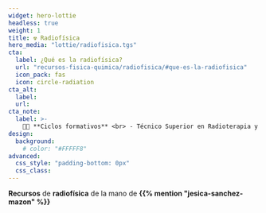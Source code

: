 ```yaml
---
widget: hero-lottie
headless: true
weight: 1
title: ☢️ Radiofísica
hero_media: "lottie/radiofisica.tgs"
cta:
  label: ¿Qué es la radiofísica?
  url: "recursos-fisica-quimica/radiofisica/#que-es-la-radiofisica"
  icon_pack: fas
  icon: circle-radiation
cta_alt:
  label: 
  url:
cta_note:
  label: >-
    🧑‍🏫 **Ciclos formativos** <br> - Técnico Superior en Radioterapia y Dosimetría <br> - Técnico Superior en Imagen para el Diagnóstico y Medicina Nuclear <br> 🧑‍🔧 **Operador** de **Instalaciones Radiactivas (IIRR)** <br> ☢️ **Acceso** a la **especialidad** de **RFIR**
design:
  background:
    # color: "#FFFFF8"
advanced:
  css_style: "padding-bottom: 0px"
  css_class: 
---
```


**Recursos** de **radiofísica** de la mano de **{{% mention "jesica-sanchez-mazon" %}}**